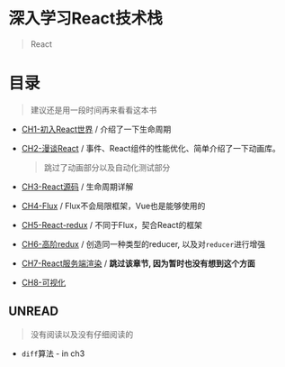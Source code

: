 # 深入学习React技术栈
> React

# 目录
> 建议还是用一段时间再来看看这本书

* [CH1-初入React世界](./React初步.html) / 介绍了一下生命周期
* [CH2-漫谈React](./React漫谈.html) / 事件、React组件的性能优化、简单介绍了一下动画库。

  > 跳过了动画部分以及自动化测试部分

* [CH3-React源码](./React源码/CH3-React源码.html) / 生命周期详解
* [CH4-Flux](./Flux/CH4-Flux.html) / Flux不会局限框架，Vue也是能够使用的
* [CH5-React-redux](./Redux/CH5-Redux.html) / 不同于Flux，契合React的框架
* [CH6-高阶redux](./高阶Redux/CH6-高阶Redux.html) / 创造同一种类型的reducer, 以及对`reducer`进行增强
* [CH7-React服务端渲染]() / **跳过该章节, 因为暂时也没有想到这个方面**
* [CH8-可视化](./可视化/CH8-可视化.html)

## UNREAD
> 没有阅读以及没有仔细阅读的

* `diff`算法 - in ch3